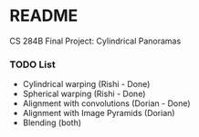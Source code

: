 # README #

CS 284B Final Project: Cylindrical Panoramas

### TODO List ###

* Cylindrical warping (Rishi - Done)
* Spherical warping (Rishi - Done)
* Alignment with convolutions (Dorian - Done)
* Alignment with Image Pyramids (Dorian)
* Blending (both)
